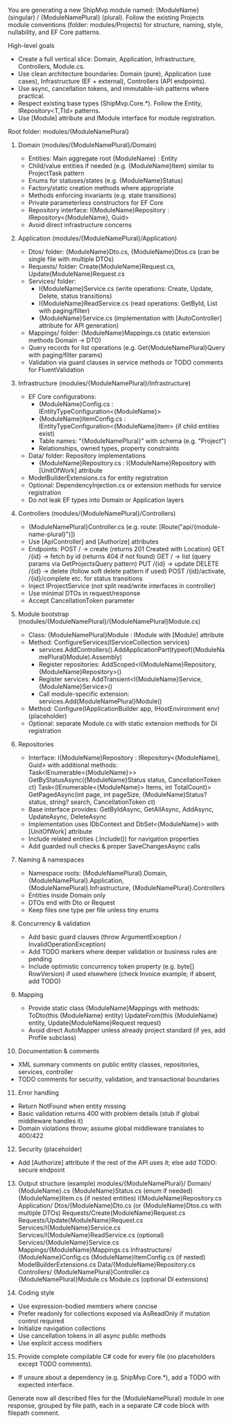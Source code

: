 You are generating a new ShipMvp module named: {ModuleName} (singular) / {ModuleNamePlural} (plural).
Follow the existing Projects module conventions (folder: modules/Projects) for structure, naming, style, nullability, and EF Core patterns.

High-level goals

- Create a full vertical slice: Domain, Application, Infrastructure, Controllers, Module.cs.
- Use clean architecture boundaries: Domain (pure), Application (use cases), Infrastructure (EF + external), Controllers (API endpoints).
- Use async, cancellation tokens, and immutable-ish patterns where practical.
- Respect existing base types (ShipMvp.Core.*). Follow the Entity<TId>, IRepository<T,TId> patterns.
- Use [Module] attribute and IModule interface for module registration.

Root folder: modules/{ModuleNamePlural}

1. Domain (modules/{ModuleNamePlural}/Domain)
   - Entities: Main aggregate root {ModuleName} : Entity<Guid>
   - Child/value entities if needed (e.g. {ModuleName}Item) similar to ProjectTask pattern
   - Enums for statuses/states (e.g. {ModuleName}Status)
   - Factory/static creation methods where appropriate
   - Methods enforcing invariants (e.g. state transitions)
   - Private parameterless constructors for EF Core
   - Repository interface: I{ModuleName}Repository : IRepository<{ModuleName}, Guid>
   - Avoid direct infrastructure concerns

2. Application (modules/{ModuleNamePlural}/Application)
   - Dtos/ folder: {ModuleName}Dto.cs, {ModuleName}Dtos.cs (can be single file with multiple DTOs)
   - Requests/ folder: Create{ModuleName}Request.cs, Update{ModuleName}Request.cs
   - Services/ folder:
       - I{ModuleName}Service.cs (write operations: Create, Update, Delete, status transitions)
       - I{ModuleName}ReadService.cs (read operations: GetById, List with paging/filter)
       - {ModuleName}Service.cs (implementation with [AutoController] attribute for API generation)
   - Mappings/ folder: {ModuleName}Mappings.cs (static extension methods Domain → DTO)
   - Query records for list operations (e.g. Get{ModuleNamePlural}Query with paging/filter params)
   - Validation via guard clauses in service methods or TODO comments for FluentValidation

3. Infrastructure (modules/{ModuleNamePlural}/Infrastructure)
   - EF Core configurations:
       - {ModuleName}Config.cs : IEntityTypeConfiguration<{ModuleName}>
       - {ModuleName}ItemConfig.cs : IEntityTypeConfiguration<{ModuleName}Item> (if child entities exist)
       - Table names: "{ModuleNamePlural}" with schema (e.g. "Project")
       - Relationships, owned types, property constraints
   - Data/ folder: Repository implementations
       - {ModuleName}Repository.cs : I{ModuleName}Repository with [UnitOfWork] attribute
   - ModelBuilderExtensions.cs for entity registration
   - Optional: DependencyInjection.cs or extension methods for service registration
   - Do not leak EF types into Domain or Application layers

4. Controllers (modules/{ModuleNamePlural}/Controllers)
   - {ModuleNamePlural}Controller.cs (e.g. route: [Route("api/{module-name-plural}")])
   - Use [ApiController] and [Authorize] attributes
   - Endpoints:
       POST / → create (returns 201 Created with Location)
       GET /{id} → fetch by id (returns 404 if not found)
       GET / → list (query params via GetProjectsQuery pattern)
       PUT /{id} → update
       DELETE /{id} → delete (follow soft delete pattern if used)
       POST /{id}/activate, /{id}/complete etc. for status transitions
   - Inject IProjectService (not split read/write interfaces in controller)
   - Use minimal DTOs in request/response
   - Accept CancellationToken parameter

5. Module bootstrap (modules/{ModuleNamePlural}/{ModuleNamePlural}Module.cs)
   - Class: {ModuleNamePlural}Module : IModule with [Module] attribute
   - Method: ConfigureServices(IServiceCollection services)
       - services.AddControllers().AddApplicationPart(typeof({ModuleNamePlural}Module).Assembly)
       - Register repositories: AddScoped<I{ModuleName}Repository, {ModuleName}Repository>()
       - Register services: AddTransient<I{ModuleName}Service, {ModuleName}Service>()
       - Call module-specific extension: services.Add{ModuleNamePlural}Module()
   - Method: Configure(IApplicationBuilder app, IHostEnvironment env) (placeholder)
   - Optional: separate Module.cs with static extension methods for DI registration

6. Repositories
   - Interface: I{ModuleName}Repository : IRepository<{ModuleName}, Guid> with additional methods:
       Task<IEnumerable<{ModuleName}>> GetByStatusAsync({ModuleName}Status status, CancellationToken ct)
       Task<(IEnumerable<{ModuleName}> Items, int TotalCount)> GetPagedAsync(int page, int pageSize, {ModuleName}Status? status, string? search, CancellationToken ct)
   - Base interface provides: GetByIdAsync, GetAllAsync, AddAsync, UpdateAsync, DeleteAsync
   - Implementation uses IDbContext and DbSet<{ModuleName}> with [UnitOfWork] attribute
   - Include related entities (.Include()) for navigation properties
   - Add guarded null checks & proper SaveChangesAsync calls

7. Naming & namespaces
   - Namespace roots: {ModuleNamePlural}.Domain, {ModuleNamePlural}.Application, {ModuleNamePlural}.Infrastructure, {ModuleNamePlural}.Controllers
   - Entities inside Domain only
   - DTOs end with Dto or Request
   - Keep files one type per file unless tiny enums

8. Concurrency & validation
   - Add basic guard clauses (throw ArgumentException / InvalidOperationException)
   - Add TODO markers where deeper validation or business rules are pending
   - Include optimistic concurrency token property (e.g. byte[] RowVersion) if used elsewhere (check Invoice example; if absent, add TODO)

9. Mapping
   - Provide static class {ModuleName}Mappings with methods:
       ToDto(this {ModuleName} entity)
       UpdateFrom(this {ModuleName} entity, Update{ModuleName}Request request)
   - Avoid direct AutoMapper unless already project standard (if yes, add Profile subclass)

10. Documentation & comments

- XML summary comments on public entity classes, repositories, services, controller
- TODO comments for security, validation, and transactional boundaries

11. Error handling

- Return NotFound when entity missing
- Basic validation returns 400 with problem details (stub if global middleware handles it)
- Domain violations throw; assume global middleware translates to 400/422

12. Security (placeholder)

- Add [Authorize] attribute if the rest of the API uses it; else add TODO: secure endpoint

13. Output structure (example)
   modules/{ModuleNamePlural}/
     Domain/
       {ModuleName}.cs
       {ModuleName}Status.cs (enum if needed)
       {ModuleName}Item.cs (if nested entities)
       I{ModuleName}Repository.cs
     Application/
       Dtos/{ModuleName}Dto.cs (or {ModuleName}Dtos.cs with multiple DTOs)
       Requests/Create{ModuleName}Request.cs
       Requests/Update{ModuleName}Request.cs
       Services/I{ModuleName}Service.cs
       Services/I{ModuleName}ReadService.cs (optional)
       Services/{ModuleName}Service.cs
       Mappings/{ModuleName}Mappings.cs
     Infrastructure/
       {ModuleName}Config.cs
       {ModuleName}ItemConfig.cs (if nested)
       ModelBuilderExtensions.cs
       Data/{ModuleName}Repository.cs
     Controllers/
       {ModuleNamePlural}Controller.cs
     {ModuleNamePlural}Module.cs
     Module.cs (optional DI extensions)

14. Coding style

- Use expression-bodied members where concise
- Prefer readonly for collections exposed via AsReadOnly if mutation control required
- Initialize navigation collections
- Use cancellation tokens in all async public methods
- Use explicit access modifiers

15. Provide complete compilable C# code for every file (no placeholders except TODO comments).

- If unsure about a dependency (e.g. ShipMvp.Core.*), add a TODO with expected interface.

Generate now all described files for the {ModuleNamePlural} module in one response, grouped by file path, each in a separate C# code block with filepath comment.
